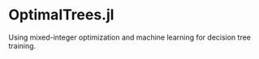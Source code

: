# OptimalTrees.jl
Using mixed-integer optimization and machine learning for decision tree training. 